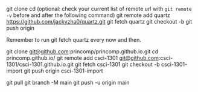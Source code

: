 git clone <your-repo>
cd <your-repo>
(optional: check your current list of remote url with `git remote -v` before and after the following command)
git remote add quartz https://github.com/jackyzha0/quartz.git
git fetch quartz
git checkout -b <name-of-your-branch-for-quartz-migration>
git push origin <name-of-your-branch-for-quartz-migration>

Remember to run
git fetch quartz
every now and then.


git clone git@github.com:princomp/princomp.github.io.git
cd princomp.github.io/
git remote add csci-1301 git@github.com:csci-1301/csci-1301.github.io.git
git fetch csci-1301
git checkout -b csci-1301-import
git push origin csci-1301-import

git pull
git branch -M main
git push -u origin main
